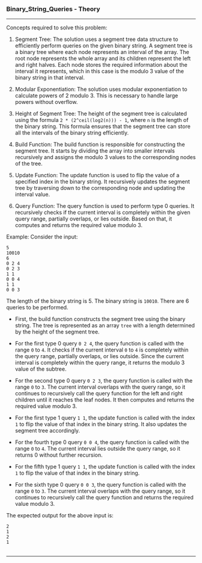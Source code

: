 ### Binary_String_Queries - Theory
<hr>

Concepts required to solve this problem:
1. Segment Tree: The solution uses a segment tree data structure to efficiently perform queries on the given binary string. A segment tree is a binary tree where each node represents an interval of the array. The root node represents the whole array and its children represent the left and right halves. Each node stores the required information about the interval it represents, which in this case is the modulo 3 value of the binary string in that interval.

2. Modular Exponentiation: The solution uses modular exponentiation to calculate powers of 2 modulo 3. This is necessary to handle large powers without overflow.

3. Height of Segment Tree: The height of the segment tree is calculated using the formula `2 * (2^ceil(log2(n))) - 1`, where `n` is the length of the binary string. This formula ensures that the segment tree can store all the intervals of the binary string efficiently.

4. Build Function: The build function is responsible for constructing the segment tree. It starts by dividing the array into smaller intervals recursively and assigns the modulo 3 values to the corresponding nodes of the tree.

5. Update Function: The update function is used to flip the value of a specified index in the binary string. It recursively updates the segment tree by traversing down to the corresponding node and updating the interval value.

6. Query Function: The query function is used to perform type 0 queries. It recursively checks if the current interval is completely within the given query range, partially overlaps, or lies outside. Based on that, it computes and returns the required value modulo 3.

Example:
Consider the input:
```
5
10010
6
0 2 4
0 2 3
1 1
0 0 4
1 1
0 0 3
```

The length of the binary string is 5. The binary string is `10010`. There are 6 queries to be performed.

- First, the build function constructs the segment tree using the binary string. The tree is represented as an array `tree` with a length determined by the height of the segment tree.

- For the first type 0 query `0 2 4`, the query function is called with the range `0` to `4`. It checks if the current interval `0` to `4` is completely within the query range, partially overlaps, or lies outside. Since the current interval is completely within the query range, it returns the modulo 3 value of the subtree.

- For the second type 0 query `0 2 3`, the query function is called with the range `0` to `3`. The current interval overlaps with the query range, so it continues to recursively call the query function for the left and right children until it reaches the leaf nodes. It then computes and returns the required value modulo 3.

- For the first type 1 query `1 1`, the update function is called with the index `1` to flip the value of that index in the binary string. It also updates the segment tree accordingly.

- For the fourth type 0 query `0 0 4`, the query function is called with the range `0` to `4`. The current interval lies outside the query range, so it returns 0 without further recursion.

- For the fifth type 1 query `1 1`, the update function is called with the index `1` to flip the value of that index in the binary string. 

- For the sixth type 0 query `0 0 3`, the query function is called with the range `0` to `3`. The current interval overlaps with the query range, so it continues to recursively call the query function and returns the required value modulo 3.

The expected output for the above input is:
```
2
1
2
1
```

##
<hr>
